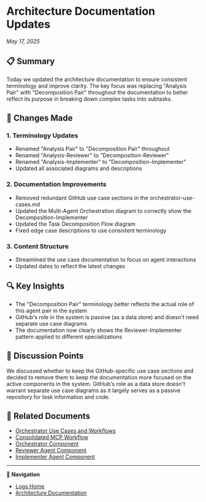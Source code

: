 # Architecture Documentation Updates

*May 17, 2025*

## 📋 Summary

Today we updated the architecture documentation to ensure consistent terminology and improve clarity. The key focus was replacing "Analysis Pair" with "Decomposition Pair" throughout the documentation to better reflect its purpose in breaking down complex tasks into subtasks.

## 🔄 Changes Made

### 1. Terminology Updates
- Renamed "Analysis Pair" to "Decomposition Pair" throughout
- Renamed "Analysis-Reviewer" to "Decomposition-Reviewer"
- Renamed "Analysis-Implementer" to "Decomposition-Implementer"
- Updated all associated diagrams and descriptions

### 2. Documentation Improvements
- Removed redundant GitHub use case sections in the orchestrator-use-cases.md
- Updated the Multi-Agent Orchestration diagram to correctly show the Decomposition-Implementer
- Updated the Task Decomposition Flow diagram
- Fixed edge case descriptions to use consistent terminology

### 3. Content Structure
- Streamlined the use case documentation to focus on agent interactions
- Updated dates to reflect the latest changes

## 🔍 Key Insights

- The "Decomposition Pair" terminology better reflects the actual role of this agent pair in the system
- GitHub's role in the system is passive (as a data store) and doesn't need separate use case diagrams
- The documentation now clearly shows the Reviewer-Implementer pattern applied to different specializations

## 📝 Discussion Points

We discussed whether to keep the GitHub-specific use case sections and decided to remove them to keep the documentation more focused on the active components in the system. GitHub's role as a data store doesn't warrant separate use case diagrams as it largely serves as a passive repository for task information and code.

## 🔗 Related Documents

- [Orchestrator Use Cases and Workflows](/docs/architecture/diagrams/orchestrator-use-cases.md)
- [Consolidated MCP Workflow](/docs/architecture/diagrams/consolidated-mcp-workflow.md)
- [Orchestrator Component](/docs/architecture/components/orchestrator.md)
- [Reviewer Agent Component](/docs/architecture/components/reviewer-agent.md)
- [Implementer Agent Component](/docs/architecture/components/implementer-agent.md)

---

🧭 **Navigation**
- [Logs Home](/docs/logs/README.md)
- [Architecture Documentation](/docs/architecture/README.md)